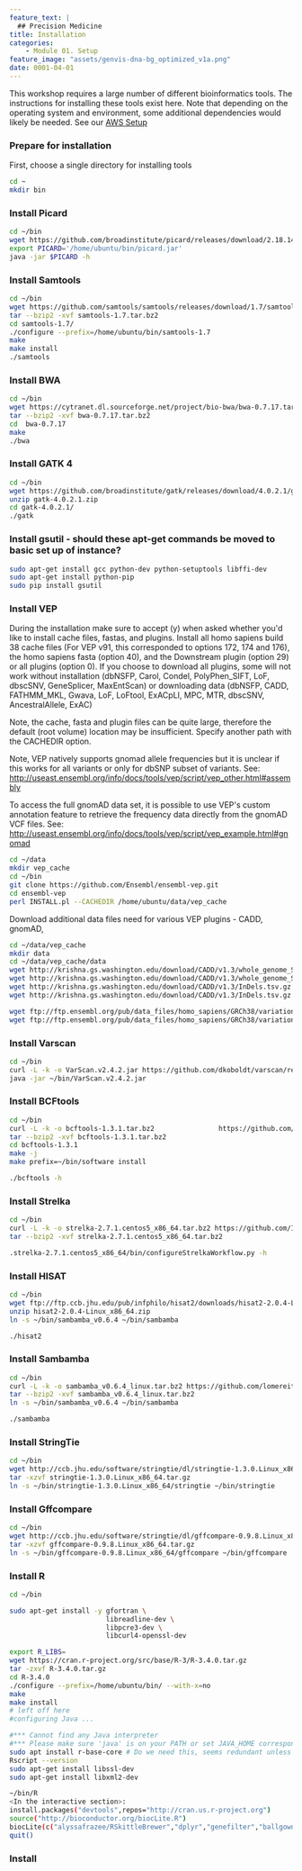 ```yaml
---
feature_text: |
  ## Precision Medicine
title: Installation
categories:
    - Module 01. Setup
feature_image: "assets/genvis-dna-bg_optimized_v1a.png"
date: 0001-04-01
---
```


This workshop requires a large number of different bioinformatics tools. The instructions for installing these tools exist here. Note that depending on the operating system and environment, some additional dependencies would likely be needed. See our [AWS Setup](/module )

### Prepare for installation
First, choose a single directory for installing tools

```bash
cd ~
mkdir bin
```

### Install Picard

```bash
cd ~/bin
wget https://github.com/broadinstitute/picard/releases/download/2.18.14/picard.jar
export PICARD='/home/ubuntu/bin/picard.jar'
java -jar $PICARD -h
```

### Install Samtools

```bash
cd ~/bin
wget https://github.com/samtools/samtools/releases/download/1.7/samtools-1.7.tar.bz2
tar --bzip2 -xvf samtools-1.7.tar.bz2
cd samtools-1.7/
./configure --prefix=/home/ubuntu/bin/samtools-1.7
make
make install
./samtools
```

### Install BWA
```bash
cd ~/bin
wget https://cytranet.dl.sourceforge.net/project/bio-bwa/bwa-0.7.17.tar.bz2
tar --bzip2 -xvf bwa-0.7.17.tar.bz2
cd  bwa-0.7.17
make
./bwa
```

### Install GATK 4

```bash
cd ~/bin
wget https://github.com/broadinstitute/gatk/releases/download/4.0.2.1/gatk-4.0.2.1.zip
unzip gatk-4.0.2.1.zip
cd gatk-4.0.2.1/
./gatk
```

### Install gsutil - should these apt-get commands be moved to basic set up of instance?

```bash
sudo apt-get install gcc python-dev python-setuptools libffi-dev
sudo apt-get install python-pip
sudo pip install gsutil
```

### Install VEP

During the installation make sure to accept (y) when asked whether you'd like to install cache files, fastas, and plugins.
Install all homo sapiens build 38 cache files (For VEP v91, this corresponded to options 172, 174 and 176), the homo sapiens fasta (option 40), and the Downstream plugin (option 29) or all plugins (option 0).
If you choose to download all plugins, some will not work without installation (dbNSFP, Carol, Condel, PolyPhen_SIFT, LoF, dbscSNV, GeneSplicer, MaxEntScan) or downloading data (dbNSFP, CADD, FATHMM_MKL, Gwava, LoF, LoFtool, ExACpLI, MPC, MTR, dbscSNV, AncestralAllele, ExAC)

Note, the cache, fasta and plugin files can be quite large, therefore the default (root volume) location may be insufficient. Specify another path with the CACHEDIR option.

Note, VEP natively supports gnomad allele frequencies but it is unclear if this works for all variants or only for dbSNP subset of variants.
See: http://useast.ensembl.org/info/docs/tools/vep/script/vep_other.html#assembly

To access the full gnomAD data set, it is possible to use VEP's custom annotation feature to retrieve the frequency data directly from the gnomAD VCF files. See: http://useast.ensembl.org/info/docs/tools/vep/script/vep_example.html#gnomad

```bash
cd ~/data
mkdir vep_cache
cd ~/bin
git clone https://github.com/Ensembl/ensembl-vep.git
cd ensembl-vep
perl INSTALL.pl --CACHEDIR /home/ubuntu/data/vep_cache
```

Download additional data files need for various VEP plugins - CADD, gnomAD,

```bash
cd ~/data/vep_cache
mkdir data
cd ~/data/vep_cache/data
wget http://krishna.gs.washington.edu/download/CADD/v1.3/whole_genome_SNVs.tsv.gz
wget http://krishna.gs.washington.edu/download/CADD/v1.3/whole_genome_SNVs.tsv.gz.tbi
wget http://krishna.gs.washington.edu/download/CADD/v1.3/InDels.tsv.gz
wget http://krishna.gs.washington.edu/download/CADD/v1.3/InDels.tsv.gz.tbi

wget ftp://ftp.ensembl.org/pub/data_files/homo_sapiens/GRCh38/variation_genotype/gnomad.exomes.r2.0.1.sites.GRCh38.noVEP.vcf.gz
wget ftp://ftp.ensembl.org/pub/data_files/homo_sapiens/GRCh38/variation_genotype/gnomad.exomes.r2.0.1.sites.GRCh38.noVEP.vcf.gz.tbi
```

### Install Varscan
```bash
cd ~/bin
curl -L -k -o VarScan.v2.4.2.jar https://github.com/dkoboldt/varscan/releases/download/2.4.2/VarScan.v2.4.2.jar
java -jar ~/bin/VarScan.v2.4.2.jar
```


### Install BCFtools
```bash
cd ~/bin
curl -L -k -o bcftools-1.3.1.tar.bz2                https://github.com/samtools/bcftools/releases/download/1.3.1/bcftools-1.3.1.tar.bz2
tar --bzip2 -xvf bcftools-1.3.1.tar.bz2
cd bcftools-1.3.1
make -j
make prefix=~/bin/software install

./bcftools -h
```

### Install Strelka
```bash
cd ~/bin
curl -L -k -o strelka-2.7.1.centos5_x86_64.tar.bz2 https://github.com/Illumina/strelka/releases/download/v2.7.1/strelka-2.7.1.centos5_x86_64.tar.bz2
tar --bzip2 -xvf strelka-2.7.1.centos5_x86_64.tar.bz2

.strelka-2.7.1.centos5_x86_64/bin/configureStrelkaWorkflow.py -h
```
### Install HISAT

```bash
cd ~/bin
wget ftp://ftp.ccb.jhu.edu/pub/infphilo/hisat2/downloads/hisat2-2.0.4-Linux_x86_64.zip
unzip hisat2-2.0.4-Linux_x86_64.zip
ln -s ~/bin/sambamba_v0.6.4 ~/bin/sambamba

./hisat2
```

### Install Sambamba

```bash
cd ~/bin
curl -L -k -o sambamba_v0.6.4_linux.tar.bz2 https://github.com/lomereiter/sambamba/releases/download/v0.6.4/sambamba_v0.6.4_linux.tar.bz2
tar --bzip2 -xvf sambamba_v0.6.4_linux.tar.bz2
ln -s ~/bin/sambamba_v0.6.4 ~/bin/sambamba

./sambamba
```
### Install StringTie

```bash
cd ~/bin
wget http://ccb.jhu.edu/software/stringtie/dl/stringtie-1.3.0.Linux_x86_64.tar.gz
tar -xzvf stringtie-1.3.0.Linux_x86_64.tar.gz
ln -s ~/bin/stringtie-1.3.0.Linux_x86_64/stringtie ~/bin/stringtie
```
### Install Gffcompare

```bash
cd ~/bin
wget http://ccb.jhu.edu/software/stringtie/dl/gffcompare-0.9.8.Linux_x86_64.tar.gz
tar -xzvf gffcompare-0.9.8.Linux_x86_64.tar.gz
ln -s ~/bin/gffcompare-0.9.8.Linux_x86_64/gffcompare ~/bin/gffcompare
```
### Install R

```bash
cd ~/bin

sudo apt-get install -y gfortran \
                        libreadline-dev \
                        libpcre3-dev \
                        libcurl4-openssl-dev

export R_LIBS=
wget https://cran.r-project.org/src/base/R-3/R-3.4.0.tar.gz
tar -zxvf R-3.4.0.tar.gz
cd R-3.4.0
./configure --prefix=/home/ubuntu/bin/ --with-x=no
make
make install
# left off here
#configuring Java ...

#*** Cannot find any Java interpreter
#*** Please make sure 'java' is on your PATH or set JAVA_HOME correspondingly
sudo apt install r-base-core # Do we need this, seems redundant unless were demonstrating the package manager can be used
Rscript --version
sudo apt-get install libssl-dev
sudo apt-get install libxml2-dev

~/bin/R
<In the interactive section>:
install.packages("devtools",repos="http://cran.us.r-project.org")
source("http://bioconductor.org/biocLite.R")
biocLite(c("alyssafrazee/RSkittleBrewer","dplyr","genefilter","ballgown"))
quit()
```

### Install
